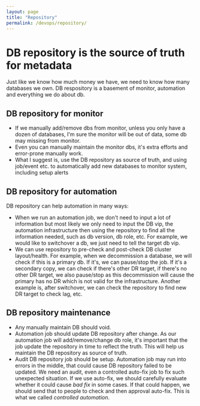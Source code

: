 ```yaml
---
layout: page
title: "Repository"
permalink: /devops/repository/
---
```

# DB repository is the source of truth for metadata
Just like we know how much money we have, we need to know how many databases we own. DB respository is a basement of monitor, automation and everything we do about db.

## DB repository for monitor
- If we manually add/remove dbs from monitor, unless you only have a dozen of databases, I'm sure the monitor will be out of data, some db may missing from monitor. 
- Even you can manually maintain the monitor dbs, it's extra efforts and error-prone manually work.
- What I suggest is, use the DB repository as source of truth, and using job/event etc. to automatically add new databases to monitor system, including setup alerts

## DB repository for automation
DB repository can help automation in many ways:
- When we run an automation job, we don't need to input a lot of information but most likely we only need to input the DB vip, the automation infrastructure then using the repository to find all the information needed, such as db version, db role, etc. For example, we would like to switchover a db, we just need to tell the target db vip.
- We can use repository to pre-check and post-check DB cluster layout/health. For example, when we decommission a database, we will check if this is a primary db. If it's, we can pause/stop the job. If it's a secondary copy, we can check if there's other DR target, if there's no other DR target, we also pause/stop as this decommission will cause the primary has no DR which is not valid for the infrastructure. Another example is, after switchover, we can check the repository to find new DR target to check lag, etc.

## DB repository maintenance
- Any manually maintain DB should void.
- Automation job should update DB repository after change. As our automation job will add/remove/change db role, it's important that the job update the repository in time to reflect the truth. This will help us maintain the DB repository as source of truth. 
- Audit DB repository job should be setup. Automation job may run into errors in the middle, that could cause DB repository failed to be updated. We need an audit, even a controlled auto-fix job to fix such unexpected situation. If we use auto-fix, we should carefully evaluate whether it could cause *bad fix* in some cases. If that could happen, we should send that to people to check and then approval auto-fix. This is what we called *controlled automation*. 

